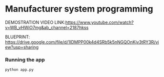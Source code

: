 # Manufacturer system programming
DEMOSTRATION VIDEO LINK:https://www.youtube.com/watch?v=WB_vHWiO7mg&ab_channel=2187hkss

BLUEPRINT: https://drive.google.com/file/d/1IDMPP00k4d4SRb5k5nNGQOnKjv3tRY3R/view?usp=sharing


### Running the app

```bash
python app.py
```

